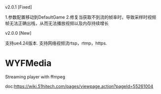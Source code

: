 v2.0.1
[Fixed]

1.参数配置移动到DefaultGame
2.修复当获取不到流的帧率时，导致采样时视频帧无法正确出栈，从而无法播放视频以及内存持续增长

v2.0.0
[New]

支持ue4.24版本.
支持网络视频流rtsp，rtmp，https.

# WYFMedia

Streaming player with ffmpeg

doc:https://wiki.51hitech.com/pages/viewpage.action?pageId=55261004
